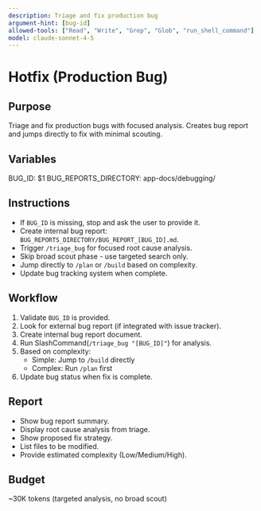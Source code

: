 ```yaml
---
description: Triage and fix production bug
argument-hint: [bug-id]
allowed-tools: ["Read", "Write", "Grep", "Glob", "run_shell_command"]
model: claude-sonnet-4-5
---
```


# Hotfix (Production Bug)

## Purpose
Triage and fix production bugs with focused analysis. Creates bug report and jumps directly to fix with minimal scouting.

## Variables
BUG_ID: $1
BUG_REPORTS_DIRECTORY: app-docs/debugging/

## Instructions
- If `BUG_ID` is missing, stop and ask the user to provide it.
- Create internal bug report: `BUG_REPORTS_DIRECTORY/BUG_REPORT_[BUG_ID].md`.
- Trigger `/triage_bug` for focused root cause analysis.
- Skip broad scout phase - use targeted search only.
- Jump directly to `/plan` or `/build` based on complexity.
- Update bug tracking system when complete.

## Workflow
1. Validate `BUG_ID` is provided.
2. Look for external bug report (if integrated with issue tracker).
3. Create internal bug report document.
4. Run SlashCommand(`/triage_bug "[BUG_ID]"`) for analysis.
5. Based on complexity:
   - Simple: Jump to `/build` directly
   - Complex: Run `/plan` first
6. Update bug status when fix is complete.

## Report
- Show bug report summary.
- Display root cause analysis from triage.
- Show proposed fix strategy.
- List files to be modified.
- Provide estimated complexity (Low/Medium/High).

## Budget
~30K tokens (targeted analysis, no broad scout)
